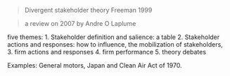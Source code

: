 
> Divergent stakeholder theory
> Freeman 1999

> a review on 2007 by Andre O Laplume

five themes:
	1. Stakeholder definition and salience: a table
	2. Stakeholder actions and responses: how to influence, the mobilization of stakeholders, 
	3. firm actions and responses
	4. firm performance
	5. theory debates

Examples: General motors, Japan and Clean Air Act of 1970.


<!--stackedit_data:
eyJoaXN0b3J5IjpbODk2MzU2MzcwLC0xODczNTkwMjI5LC0xOT
c1ODg4MTU0LC00MzY4MjM2MjIsLTE3MTYyNDQ5NDddfQ==
-->